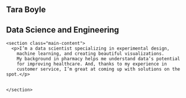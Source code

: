 <body>
    <section class="page-header">
      <h1 class="project-name">Tara Boyle</h1>
      <h2 class="project-tagline">Data Science and Engineering</h2>
    </section>

    <section class="main-content">
      <p>I’m a data scientist specializing in experimental design, 
        machine learning, and creating beautiful visualizations. 
        My background in pharmacy helps me understand data’s potential 
        for improving healthcare. And, thanks to my experience in 
        customer service, I’m great at coming up with solutions on the spot.</p>


    </section>

  
  </body>
